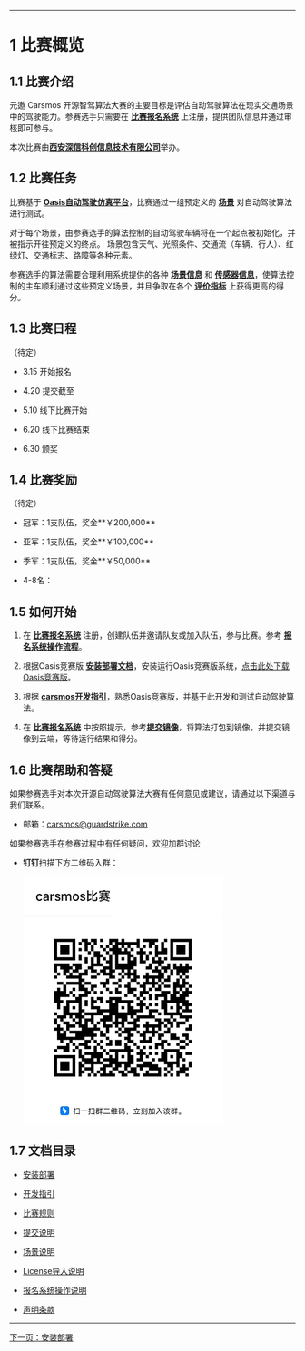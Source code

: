 ***

# 1 比赛概览

## 1.1 比赛介绍

元遨 Carsmos 开源智驾算法大赛的主要目标是评估自动驾驶算法在现实交通场景中的驾驶能力。参赛选手只需要在 [**比赛报名系统**](https://race.carsmos.cn/) 上注册，提供团队信息并通过审核即可参与。

本次比赛由[**西安深信科创信息技术有限公司**](https://guardstrike.com/)举办。

## 1.2 比赛任务

比赛基于 [**Oasis自动驾驶仿真平台**](https://www.carsmos.cn/projects/oasis/)，比赛通过一组预定义的 [**场景**](rules.md#_31-比赛场景) 对自动驾驶算法进行测试。

对于每个场景，由参赛选手的算法控制的自动驾驶车辆将在一个起点被初始化，并被指示开往预定义的终点。 场景包含天气、光照条件、交通流（车辆、行人）、红绿灯、交通标志、路障等各种元素。

参赛选手的算法需要合理利用系统提供的各种 [**场景信息**](scenarios.md) 和 [**传感器信息**](start.md#_223-重写-sensors-方法)，使算法控制的主车顺利通过这些预定义场景，并且争取在各个 [**评价指标**](rules.md#_321-评价指标) 上获得更高的得分。

## 1.3 比赛日程
（待定）

- 3.15 开始报名

- 4.20 提交截至

- 5.10 线下比赛开始

- 6.20 线下比赛结束

- 6.30 颁奖

## 1.4 比赛奖励
（待定）

- 冠军：1支队伍，奖金**￥200,000**

- 亚军：1支队伍，奖金**￥100,000**

- 季军：1支队伍，奖金**￥50,000**

- 4-8名：

## 1.5 如何开始

1. 在 [**比赛报名系统**](https://race.carsmos.cn) 注册，创建队伍并邀请队友或加入队伍，参与比赛。参考 [**报名系统操作流程**](signup.md)。

2. 根据Oasis竞赛版 [__安装部署文档__](install.md)，安装运行Oasis竞赛版系统，[点击此处下载Oasis竞赛版](https://carsmos.oss-cn-chengdu.aliyuncs.com/carsmos.tar.gz)。

3. 根据 [__carsmos开发指引__](start.md#_22-开始开发)，熟悉Oasis竞赛版，并基于此开发和测试自动驾驶算法。

4. 在 [**比赛报名系统**](https://race.carsmos.cn/) 中按照提示，参考[**提交镜像**](submit.md)，将算法打包到镜像，并提交镜像到云端，等待运行结果和得分。

## 1.6 比赛帮助和答疑

如果参赛选手对本次开源自动驾驶算法大赛有任何意见或建议，请通过以下渠道与我们联系。

- 邮箱：carsmos@guardstrike.com

如果参赛选手在参赛过程中有任何疑问，欢迎加群讨论

- **钉钉**扫描下方二维码入群：
  
  ![二维码](images/QRcode.png)

## 1.7 文档目录

- [安装部署](install.md)

- [开发指引](start.md)

- [比赛规则](rules.md)

- [提交说明](submit.md)

- [场景说明](scenarios.md)

- [License导入说明](license.md)

- [报名系统操作说明](signup.md)

- [声明条款](clause.md)

***

[下一页：安装部署](install.md)